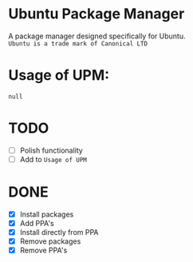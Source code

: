 # Ubuntu Package Manager
A package manager designed specifically for Ubuntu. \
`Ubuntu is a trade mark of Canonical LTD`

# Usage of UPM:
`null`

# TODO
- [ ] Polish functionality
- [ ] Add to `Usage of UPM`

# DONE
- [x] Install packages
- [x] Add PPA's
- [x] Install directly from PPA
- [x] Remove packages
- [x] Remove PPA's